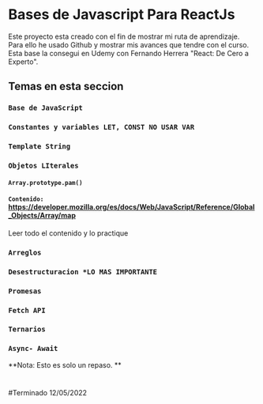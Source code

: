 # Bases de Javascript Para ReactJs

Este proyecto esta creado con el fin de mostrar mi ruta de aprendizaje.\
Para ello he usado Github y mostrar mis avances que tendre con el curso. \
Esta base la consegui en Udemy con Fernando Herrera "React: De Cero a Experto". 

## Temas en esta seccion

### `Base de JavaScript`

### `Constantes y variables LET, CONST NO USAR VAR`

### `Template String`

### `Objetos LIterales`

#### `Array.prototype.pam()`

#### `Contenido:` https://developer.mozilla.org/es/docs/Web/JavaScript/Reference/Global_Objects/Array/map

Leer todo el contenido y lo practique
### `Arreglos`

### `Desestructuracion *LO MAS IMPORTANTE`

### `Promesas`

### `Fetch API`

### `Ternarios`

### `Async- Await`

**Nota: Esto es solo un repaso. **
#
#
#Terminado 12/05/2022











